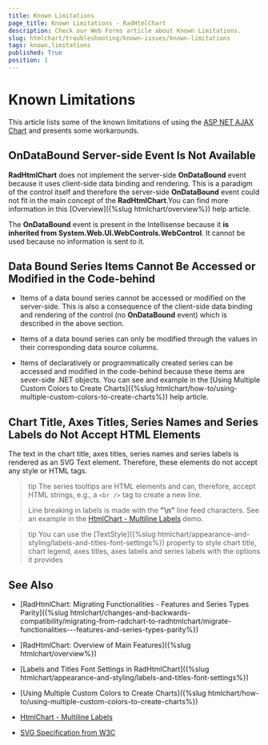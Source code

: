```yaml
---
title: Known Limitations
page_title: Known Limitations - RadHtmlChart
description: Check our Web Forms article about Known Limitations.
slug: htmlchart/troubleshooting/known-issues/known-limitations
tags: known,limitations
published: True
position: 1
---
```


# Known Limitations

This article lists some of the known limitations of using the [ASP NET AJAX Chart](https://www.telerik.com/products/aspnet-ajax/html-chart.aspx) and presents some workarounds.

## OnDataBound Server-side Event Is Not Available

**RadHtmlChart** does not implement the server-side **OnDataBound** event because it uses client-side data binding and rendering. This is a paradigm of the control itself and therefore the server-side **OnDataBound** event could not fit in the main concept of the **RadHtmlChart**.You can find more information in this [Overview]({%slug htmlchart/overview%}) help article.

The **OnDataBound** event is present in the Intellisense because it **is inherited from	System.Web.UI.WebControls.WebControl**. It cannot be used because no information is sent to it.

## Data Bound Series Items Cannot Be Accessed or Modified in the Code-behind

* Items of a data bound series cannot be accessed or modified on the server-side. This is also a consequence of the client-side data binding and rendering of the control (no **OnDataBound** event) which is described in the above section.

* Items of a data bound series can only be modified through the values in their corresponding data source columns.

* Items of declaratively or programmatically created series can be accessed and modified in the code-behind because these items are sever-side .NET objects. You can see and example in the [Using Multiple Custom Colors to Create Charts]({%slug htmlchart/how-to/using-multiple-custom-colors-to-create-charts%}) help article.

## Chart Title, Axes Titles, Series Names and Series Labels do Not Accept HTML Elements

The text in the chart title, axes titles, series names and series labels is rendered as an SVG Text element. Therefore, these elements do not accept any style or HTML tags.

>tip The series tooltips are HTML elements and can, therefore, accept HTML strings, e.g., a `<br />` tag to create a new line.
>
>Line breaking in labels is made with the **"\n"** line feed characters. See an example in the [HtmlChart - Multiline Labels](https://demos.telerik.com/aspnet-ajax/htmlchart/examples/functionality/multiline-labels/defaultcs.aspx) demo.


>tip You can use the [TextStyle]({%slug htmlchart/appearance-and-styling/labels-and-titles-font-settings%}) property to style chart title, chart legend, axes titles, axes labels and series labels with the options it provides

## See Also

 * [RadHtmlChart: Migrating Functionalities - Features and Series Types Parity]({%slug htmlchart/changes-and-backwards-compatibility/migrating-from-radchart-to-radhtmlchart/migrate-functionalities---features-and-series-types-parity%})

 * [RadHtmlChart: Overview of Main Features]({%slug htmlchart/overview%})

 * [Labels and Titles Font Settings in RadHtmlChart]({%slug htmlchart/appearance-and-styling/labels-and-titles-font-settings%})

 * [Using Multiple Custom Colors to Create Charts]({%slug htmlchart/how-to/using-multiple-custom-colors-to-create-charts%})

 * [HtmlChart - Multiline Labels](https://demos.telerik.com/aspnet-ajax/htmlchart/examples/functionality/multiline-labels/defaultcs.aspx)

 * [SVG Specification from W3C](https://www.w3.org/TR/SVG11/text.html#Introduction)
